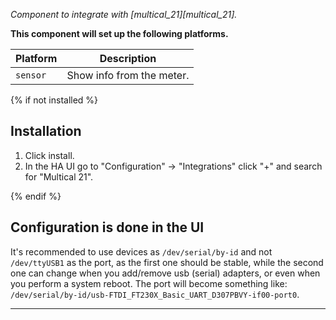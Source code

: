 
_Component to integrate with [multical_21][multical_21]._

**This component will set up the following platforms.**

Platform | Description
-- | --
`sensor` | Show info from the meter.

{% if not installed %}
## Installation

1. Click install.
1. In the HA UI go to "Configuration" -> "Integrations" click "+" and search for "Multical 21".

{% endif %}


## Configuration is done in the UI

It's recommended to use devices as `/dev/serial/by-id` and not `/dev/ttyUSB1` as the port, as the first one should be stable, while the second one can change when you add/remove usb (serial) adapters, or even when you perform a system reboot.
The port will become something like: `/dev/serial/by-id/usb-FTDI_FT230X_Basic_UART_D307PBVY-if00-port0`.

***

